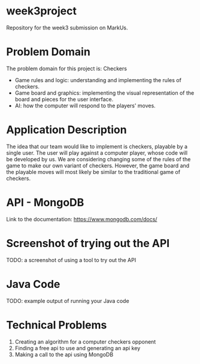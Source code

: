 # week3project
Repository for the week3 submission on MarkUs.


# Problem Domain

The problem domain for this project is: 
Checkers
- Game rules and logic: understanding and implementing the rules of checkers.
- Game board and graphics: implementing the visual representation of the board and pieces for the user interface.
- AI: how the computer will respond to the players' moves.

# Application Description

The idea that our team would like to implement is checkers, playable by a single user. The user will play against a computer player, whose code will be developed by us. We are considering changing some of the rules of the game to make our own variant of checkers. However, the game board and the playable moves will most likely be similar to the traditional game of checkers.

# API - MongoDB

Link to the documentation: https://www.mongodb.com/docs/

# Screenshot of trying out the API

TODO: a screenshot of using a tool to try out the API

# Java Code

TODO: example output of running your Java code

# Technical Problems

1. Creating an algorithm for a computer checkers opponent
2. Finding a free api to use and generating an api key
3. Making a call to the api using MongoDB
